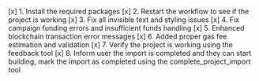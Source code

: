 [x] 1. Install the required packages
[x] 2. Restart the workflow to see if the project is working
[x] 3. Fix all invisible text and styling issues
[x] 4. Fix campaign funding errors and insufficient funds handling
[x] 5. Enhanced blockchain transaction error messages
[x] 6. Added proper gas fee estimation and validation
[x] 7. Verify the project is working using the feedback tool
[x] 8. Inform user the import is completed and they can start building, mark the import as completed using the complete_project_import tool